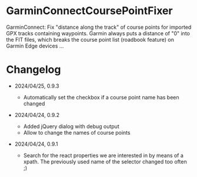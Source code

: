 # GarminConnectCoursePointFixer
GarminConnect: Fix "distance along the track" of course points for imported GPX tracks containing waypoints. Garmin always puts a distance of "0" into the FIT files, which breaks the course point list (roadbook feature) on Garmin Edge devices ...

# Changelog
- 2024/04/25, 0.9.3
  - Automatically set the checkbox if a course point name has been changed
  
- 2024/04/24, 0.9.2
  - Added jQuery dialog with debug output
  - Allow to change the names of course points
  
- 2024/04/24, 0.9.1
  - Search for the react properties we are interested in by means of a xpath. The previously used name of the selector changed too often ;)
